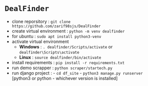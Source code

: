 # **`DealFinder`**
 
- clone reporsitory : `git clone https://github.com/zarif98sjs/DealFinder`
- create virtual environment : `python -m venv dealfinder`
- for ubuntu : `sudo apt install python3-venv`
- activate virtual environment
  - **Windows** : `. dealfinder/Scripts/activate` or `dealfinder\Scripts\activate` 
  - **Linux** : `source dealfinder/bin/activate`
- install requirements : `pip install -r requirements.txt`
- run demo scrapper : `python scraper/startech.py`
- run django project : 
        - `cd df_site`
        - `python3 manage.py runserver` [python3 or python - whichever version is installed]